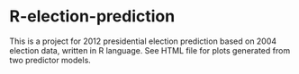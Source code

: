 R-election-prediction
=====================

This is a project for 2012 presidential election prediction based on 2004 election data, written in R language.
See HTML file for plots generated from two predictor models.
